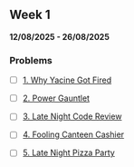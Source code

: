 ## Week 1

**12/08/2025 - 26/08/2025**


### Problems
- [ ] [1. Why Yacine Got Fired](./1.%20Why%20Yacine%20Got%20Fired/README.md)
- [ ] [2. Power Gauntlet](./2.%20Power%20Gauntlet/README.md)
- [ ] [3. Late Night Code Review](./3.%20Late%20Night%20Code%20Review/README.md)
- [ ] [4. Fooling Canteen Cashier](./4.%20Fooling%20Canteen%20Cashier/README.md)
- [ ] [5. Late Night Pizza Party](./5.%20Late%20Night%20Pizza%20Party/README.md)



